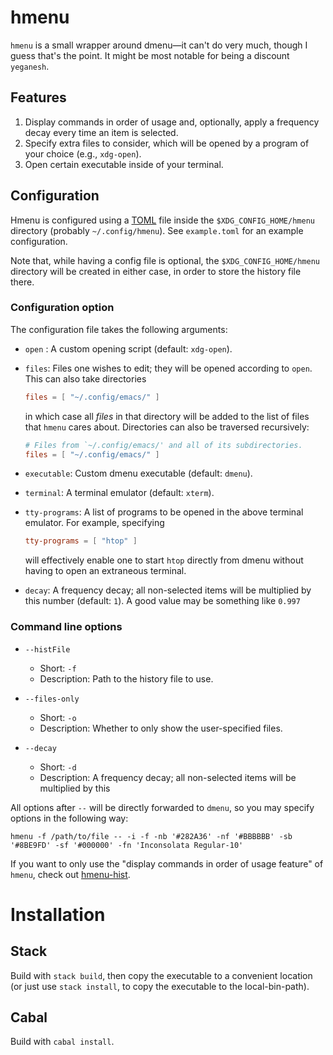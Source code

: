 # hmenu

`hmenu` is a small wrapper around dmenu—it can't do very much, though I
guess that's the point. It might be most notable for being a discount
`yeganesh`.

## Features

1. Display commands in order of usage and, optionally, apply a frequency decay every time an item is selected.
2. Specify extra files to consider, which will be opened by a program of your choice (e.g., `xdg-open`).
3. Open certain executable inside of your terminal.

## Configuration

Hmenu is configured using a [TOML] file inside the `$XDG_CONFIG_HOME/hmenu` directory (probably `~/.config/hmenu`).
See `example.toml` for an example configuration.

Note that, while having a config file is optional,
the `$XDG_CONFIG_HOME/hmenu` directory will be created in either case,
in order to store the history file there.

### Configuration option

The configuration file takes the following arguments:

  - `open` : A custom opening script (default: `xdg-open`).

  - `files`: Files one wishes to edit; they will be opened according to
    `open`. This can also take directories

    ``` toml
    files = [ "~/.config/emacs/" ]
    ```

    in which case all *files* in that directory will be added to the list of files that `hmenu` cares about.
    Directories can also be traversed recursively:

    ``` toml
    # Files from `~/.config/emacs/' and all of its subdirectories.
    files = [ "~/.config/emacs/" ]
    ```

  - `executable`: Custom dmenu executable (default: `dmenu`).

  - `terminal`: A terminal emulator (default: `xterm`).

  - `tty-programs`: A list of programs to be opened in the above
    terminal emulator. For example, specifying

    ``` toml
    tty-programs = [ "htop" ]
    ```

    will effectively enable one to start `htop` directly from dmenu without having to open an extraneous terminal.

  - `decay`: A frequency decay; all non-selected items will be multiplied by this number (default: `1`).
    A good value may be something like `0.997`

### Command line options

  - `--histFile`
      - Short: `-f`
      - Description: Path to the history file to use.

  - `--files-only`
      - Short: `-o`
      - Description: Whether to only show the user-specified files.

  - `--decay`
      - Short: `-d`
      - Description: A frequency decay; all non-selected items will be
        multiplied by this

All options after `--` will be directly forwarded to `dmenu`, so you may
specify options in the following way:

    hmenu -f /path/to/file -- -i -f -nb '#282A36' -nf '#BBBBBB' -sb '#8BE9FD' -sf '#000000' -fn 'Inconsolata Regular-10'

If you want to only use the "display commands in order of usage feature" of `hmenu`, check out [hmenu-hist].

# Installation

## Stack

Build with `stack build`, then copy the executable to a convenient
location (or just use `stack install`, to copy the executable to the
local-bin-path).

## Cabal

Build with `cabal install`.

[TOML]: https://github.com/toml-lang/toml
[hmenu-hist]: https://gitlab.com/slotThe/hmenu-hist
